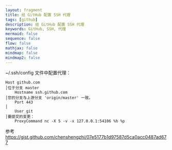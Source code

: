 ```yaml
---
layout: fragment
title: 给 GitHub 配置 SSH 代理
tags: [github]
description: 给 GitHub 配置 SSH 代理
keywords: GitHub, SSH, 代理
mermaid: false
sequence: false
flow: false
mathjax: false
mindmap: false
mindmap2: false
---
```


~/.ssh/config 文件中配置代理：

```
Host github.com                                                                                                       │位于分支 master
    Hostname ssh.github.com                                                                                           │您的分支与上游分支 'origin/master' 一致。
    Port 443                                                                                                          │
    User git                                                                                                          │要提交的变更：
    ProxyCommand nc -X 5 -v -x 127.0.0.1:54106 %h %p
```

参考 <https://gist.github.com/chenshengzhi/07e5177b1d97587d5ca0acc0487ad677>